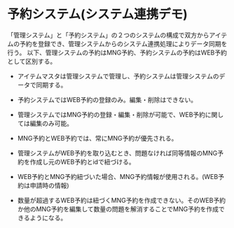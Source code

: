 # 予約システム(システム連携デモ)

「管理システム」と「予約システム」の２つのシステムの構成で双方からアイテムの予約を登録でき、管理システムからのシステム連携処理によりデータ同期を行う。
以下、管理システムの予約はMNG予約、予約システムの予約はWEB予約として区別する。

* アイテムマスタは管理システムで管理し、予約システムは管理システムのデータで同期する。

* 予約システムではWEB予約の登録のみ。編集・削除はできない。

* 管理システムではMNG予約の登録・編集・削除が可能で、WEB予約に関しては編集のみ可能。

* MNG予約とWEB予約では、常にMNG予約が優先される。

* 管理システムがWEB予約を取り込むとき、問題なければ同等情報のMNG予約を作成し元のWEB予約とidで紐づける。

* WEB予約とMNG予約紐づいた場合、MNG予約情報が使用される。(WEB予約は申請時の情報)

* 数量が超過するWEB予約は紐づくMNG予約を作成できない。そのWEB予約か他のMNG予約を編集して数量の問題を解消することでMNG予約を作成できるようになる。
